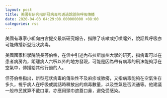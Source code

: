 ```yaml
---
layout: post
title: 美國有研究指新冠病毒可透過說話與呼吸傳播
date: 2020-04-03 04:29:08.000000000 +08:00
categories: rss
---
```


美國有專家小組向白宮提交最新研究報告，指除了咳嗽或打噴嚏外，說話與呼吸亦可能傳播新型冠狀病毒。

美國國家科學院院長芬伯格，在信中引述內布拉斯加州大學的研究，指病毒可以在患者病房內，距離病人六呎以外的地方發現，可能是因為帶有病毒的飛沫能夠浮在空氣中，傳播給其他行過的人。

但芬伯格指出，新型冠狀病毒的傳染性不及麻疹或肺癆，又指病毒能夠在空氣生存多久，視乎病人在呼吸或說話時釋放出的病毒數量，以及空氣是否流通等。他建議一般市民就算不戴口罩，亦應用頭巾遮蓋口鼻，避免受感染。
